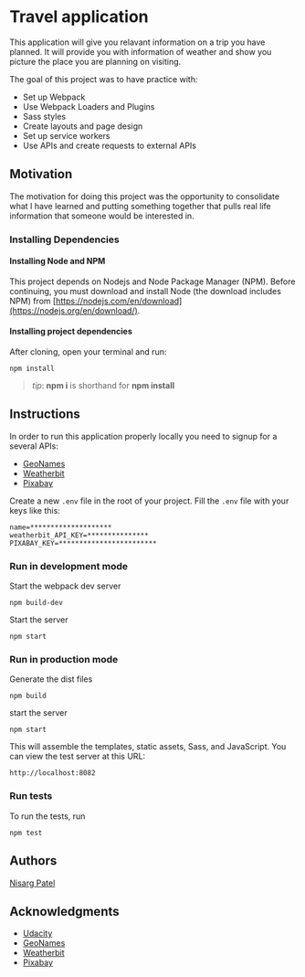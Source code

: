 # Travel application

This application will give you relavant information on a trip you have planned.
It will provide you with information of weather and show you picture the place you are planning on visiting.

The goal of this project was to have practice with:

 * Set up Webpack
 * Use Webpack Loaders and Plugins
 * Sass styles
 * Create layouts and page design
 * Set up service workers
 * Use APIs and create requests to external APIs

## Motivation

The motivation for doing this project was the opportunity to consolidate what I have learned and putting something together that pulls real life information that someone would be interested in.

### Installing Dependencies

#### Installing Node and NPM

This project depends on Nodejs and Node Package Manager (NPM). Before continuing, you must download and install Node (the download includes NPM) from [https://nodejs.com/en/download](https://nodejs.org/en/download/).

#### Installing project dependencies

After cloning, open your terminal and run:

```
npm install
```

>_tip_: **npm i** is shorthand for **npm install**

## Instructions

In order to run this application properly locally you need to signup for a several APIs:
 * [GeoNames](http://www.geonames.org/export/web-services.html)
 * [Weatherbit](https://www.weatherbit.io/account/create)
 * [Pixabay](https://pixabay.com/api/docs/)

Create a new `.env` file in the root of your project. Fill the `.env` file with your keys like this:

```
name=********************
weatherbit_API_KEY=***************
PIXABAY_KEY=************************
```

### Run in development mode

Start the webpack dev server
```
npm build-dev
```

Start the server
```
npm start
```

### Run in production mode

Generate the dist files
```
npm build
```

start the server
```
npm start
```

This will assemble the templates, static assets, Sass, and JavaScript. You can view the test server at this URL:

`http://localhost:8082`

### Run tests

To run the tests, run
```
npm test
```

## Authors

[Nisarg Patel](https://github.com/npatel421)

## Acknowledgments

* [Udacity](https://www.udacity.com/)
* [GeoNames](http://www.geonames.org/export/web-services.html)
* [Weatherbit](https://www.weatherbit.io/account/create)
* [Pixabay](https://pixabay.com/api/docs/)